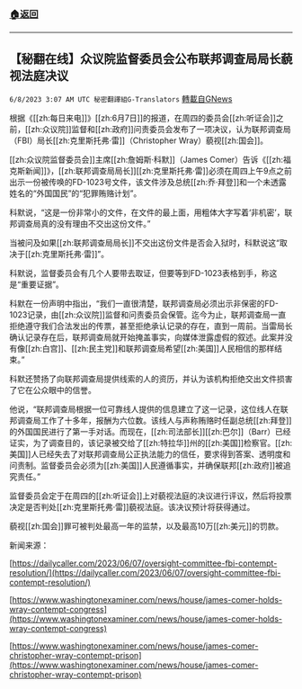 ###  [:house:返回](README.md)
---


## 【秘翻在线】众议院监督委员会公布联邦调查局局长藐视法庭决议
`6/8/2023 3:07 AM UTC 秘密翻譯組G-Translators` [轉載自GNews](https://gnews.org/articles/1367064)

根据《[[zh:每日来电]]》[[zh:6月7日]]的报道，在周四的委员会[[zh:听证会]]之前，[[zh:众议院]]监督和[[zh:政府]]问责委员会发布了一项决议，认为联邦调查局（FBI）局长[[zh:克里斯托弗·雷]]（Christopher Wray）藐视[[zh:国会]]。

[[zh:众议院监督委员会]]主席[[zh:詹姆斯·科默]]（James Comer）告诉《[[zh:福克斯新闻]]》，[[zh:联邦调查局局长]][[zh:克里斯托弗·雷]]必须在周四上午9点之前出示一份被传唤的FD-1023号文件，该文件涉及总统[[zh:乔·拜登]]和一个未透露姓名的“外国国民”的“犯罪贿赂计划”。

科默说，“这是一份非常小的文件，在文件的最上面，用粗体大字写着‘非机密’，联邦调查局真的没有理由不交出这份文件。”

当被问及如果[[zh:联邦调查局局长]]不交出这份文件是否会入狱时，科默说这“取决于[[zh:克里斯托弗·雷]]”。

科默说，监督委员会有几个人要带去取证，但要等到FD-1023表格到手，称这是“重要证据”。

科默在一份声明中指出，“我们一直很清楚，联邦调查局必须出示非保密的FD-1023记录，由[[zh:众议院]]监督和问责委员会保管。迄今为止，联邦调查局一直拒绝遵守我们合法发出的传票，甚至拒绝承认记录的存在，直到一周前。当雷局长确认记录存在后，联邦调查局就开始掩盖事实，向媒体泄露虚假的叙述。此案并没有像[[zh:白宫]]、[[zh:民主党]]和联邦调查局希望[[zh:美国]]人民相信的那样结束。”

科默还赞扬了向联邦调查局提供线索的人的资历，并认为该机构拒绝交出文件损害了它在公众眼中的信誉。

他说，“联邦调查局根据一位可靠线人提供的信息建立了这一记录，这位线人在联邦调查局工作了十多年，报酬为六位数。该线人与声称贿赂时任副总统[[zh:拜登]]的外国国民进行了第一手对话。而现在，[[zh:司法部长]][[zh:巴尔]]（Barr）已经证实，为了调查目的，该记录被交给了[[zh:特拉华]]州的[[zh:美国]]检察官。[[zh:美国]]人已经失去了对联邦调查局公正执法能力的信任，要求得到答案、透明度和问责制。监督委员会必须为[[zh:美国]]人民遵循事实，并确保联邦[[zh:政府]]被追究责任。”

监督委员会定于在周四的[[zh:听证会]]上对藐视法庭的决议进行评议，然后将投票决定是否判处[[zh:克里斯托弗·雷]]藐视法庭。该决议预计将获得通过。

藐视[[zh:国会]]罪可被判处最高一年的监禁，以及最高10万[[zh:美元]]的罚款。

新闻来源：

        

[https://dailycaller.com/2023/06/07/oversight-committee-fbi-contempt-resolution/](https://dailycaller.com/2023/06/07/oversight-committee-fbi-contempt-resolution/)

[https://www.washingtonexaminer.com/news/house/james-comer-holds-wray-contempt-congress](https://www.washingtonexaminer.com/news/house/james-comer-holds-wray-contempt-congress)

[https://www.washingtonexaminer.com/news/house/james-comer-christopher-wray-contempt-prison](https://www.washingtonexaminer.com/news/house/james-comer-christopher-wray-contempt-prison)
